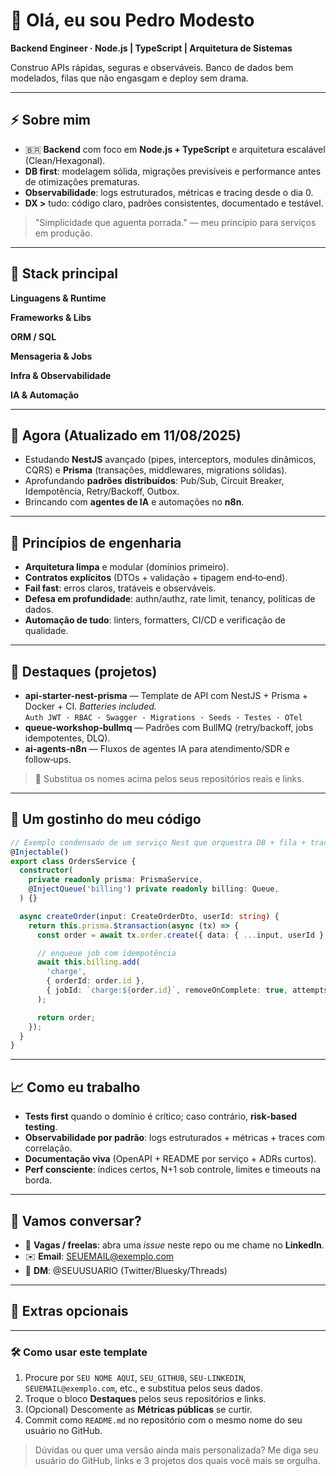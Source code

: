 # 👋 Olá, eu sou **Pedro Modesto**

**Backend Engineer · Node.js | TypeScript | Arquitetura de Sistemas**

Construo APIs rápidas, seguras e observáveis. Banco de dados bem modelados, filas que não engasgam e deploy sem drama.

&#x20; &#x20;

---

## ⚡ Sobre mim

- 🇧🇷 **Backend** com foco em **Node.js + TypeScript** e arquitetura escalável (Clean/Hexagonal).
- **DB first**: modelagem sólida, migrações previsíveis e performance antes de otimizações prematuras.
- **Observabilidade**: logs estruturados, métricas e tracing desde o dia 0.
- **DX >** tudo: código claro, padrões consistentes, documentado e testável.

> "Simplicidade que aguenta porrada." — meu princípio para serviços em produção.

---

## 🧰 Stack principal

**Linguagens & Runtime**

&#x20;

**Frameworks & Libs**

&#x20; &#x20;

**ORM / SQL**

&#x20;&#x20;

**Mensageria & Jobs**

&#x20;&#x20;

**Infra & Observabilidade**

&#x20; &#x20;

**IA & Automação**

&#x20;

---

## 📌 Agora (Atualizado em 11/08/2025)

- Estudando **NestJS** avançado (pipes, interceptors, modules dinâmicos, CQRS) e **Prisma** (transações, middlewares, migrations sólidas).
- Aprofundando **padrões distribuídos**: Pub/Sub, Circuit Breaker, Idempotência, Retry/Backoff, Outbox.
- Brincando com **agentes de IA** e automações no **n8n**.

---

## 🧭 Princípios de engenharia

- **Arquitetura limpa** e modular (domínios primeiro).
- **Contratos explícitos** (DTOs + validação + tipagem end‑to‑end).
- **Fail fast**: erros claros, tratáveis e observáveis.
- **Defesa em profundidade**: authn/authz, rate limit, tenancy, políticas de dados.
- **Automação de tudo**: linters, formatters, CI/CD e verificação de qualidade.

---

## 🔎 Destaques (projetos)

- **api‑starter-nest-prisma** — Template de API com NestJS + Prisma + Docker + CI. *Batteries included.*\
  `Auth JWT · RBAC · Swagger · Migrations · Seeds · Testes · OTel`
- **queue‑workshop‑bullmq** — Padrões com BullMQ (retry/backoff, jobs idempotentes, DLQ).
- **ai‑agents‑n8n** — Fluxos de agentes IA para atendimento/SDR e follow‑ups.

> 📁 Substitua os nomes acima pelos seus repositórios reais e links.

---

## 🧪 Um gostinho do meu código

```ts
// Exemplo condensado de um serviço Nest que orquestra DB + fila + tracing
@Injectable()
export class OrdersService {
  constructor(
    private readonly prisma: PrismaService,
    @InjectQueue('billing') private readonly billing: Queue,
  ) {}

  async createOrder(input: CreateOrderDto, userId: string) {
    return this.prisma.$transaction(async (tx) => {
      const order = await tx.order.create({ data: { ...input, userId } });

      // enqueue job com idempotência
      await this.billing.add(
        'charge',
        { orderId: order.id },
        { jobId: `charge:${order.id}`, removeOnComplete: true, attempts: 5, backoff: { type: 'exponential', delay: 1000 } }
      );

      return order;
    });
  }
}
```

---

## 📈 Como eu trabalho

- **Tests first** quando o domínio é crítico; caso contrário, **risk‑based testing**.
- **Observabilidade por padrão**: logs estruturados + métricas + traces com correlação.
- **Documentação viva** (OpenAPI + README por serviço + ADRs curtos).
- **Perf consciente**: índices certos, N+1 sob controle, limites e timeouts na borda.

---

## 🤝 Vamos conversar?

- 💼 **Vagas / freelas**: abra uma *issue* neste repo ou me chame no **LinkedIn**.
- ✉️ **Email**: [SEUEMAIL@exemplo.com](mailto\:SEUEMAIL@exemplo.com)
- 💬 **DM**: @SEUUSUARIO (Twitter/Bluesky/Threads)

---

## 🧩 Extras opcionais

---

### 🛠️ Como usar este template

1. Procure por `SEU NOME AQUI`, `SEU_GITHUB`, `SEU-LINKEDIN`, `SEUEMAIL@exemplo.com`, etc., e substitua pelos seus dados.
2. Troque o bloco **Destaques** pelos seus repositórios e links.
3. (Opcional) Descomente as **Métricas públicas** se curtir.
4. Commit como `README.md` no repositório com o mesmo nome do seu usuário no GitHub.

> Dúvidas ou quer uma versão ainda mais personalizada? Me diga seu usuário do GitHub, links e 3 projetos dos quais você mais se orgulha.
